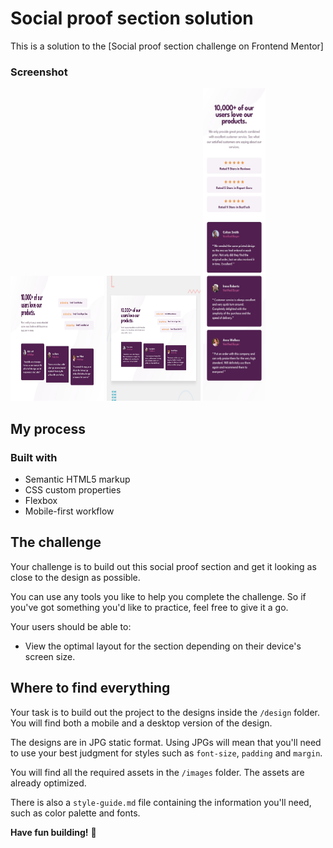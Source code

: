 # Social proof section solution

This is a solution to the [Social proof section challenge on Frontend Mentor]


### Screenshot

<img src='/design/desktop-design.jpg' width='150px' height='200px'>
<img src='/design/desktop-preview.jpg' width='150px' height='200px'>
<img src='/design/mobile-design.jpg' width='100px' height='500px'>

## My process

### Built with

- Semantic HTML5 markup
- CSS custom properties
- Flexbox
- Mobile-first workflow

## The challenge

Your challenge is to build out this social proof section and get it looking as close to the design as possible.

You can use any tools you like to help you complete the challenge. So if you've got something you'd like to practice, feel free to give it a go.

Your users should be able to:

- View the optimal layout for the section depending on their device's screen size.

## Where to find everything

Your task is to build out the project to the designs inside the `/design` folder. You will find both a mobile and a desktop version of the design. 

The designs are in JPG static format. Using JPGs will mean that you'll need to use your best judgment for styles such as `font-size`, `padding` and `margin`. 

You will find all the required assets in the `/images` folder. The assets are already optimized.

There is also a `style-guide.md` file containing the information you'll need, such as color palette and fonts.

**Have fun building!** 🚀